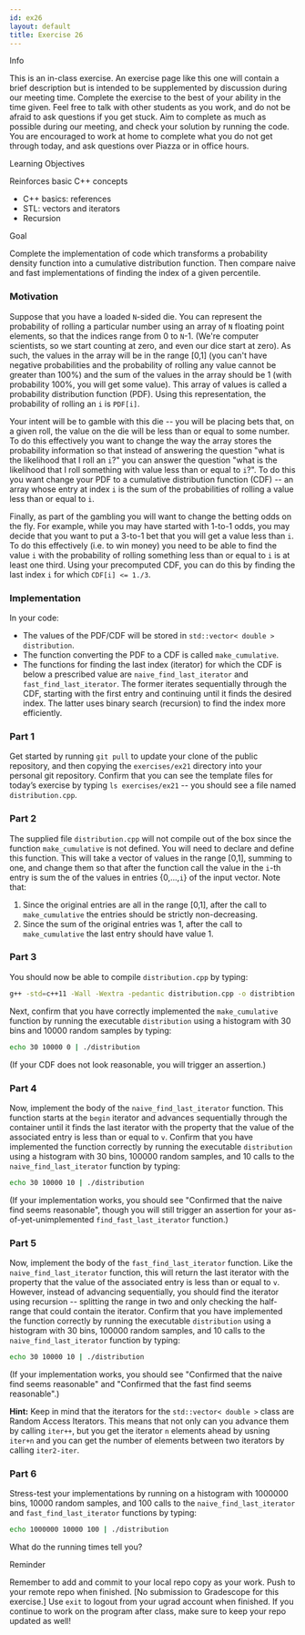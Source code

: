 ```yaml
---
id: ex26
layout: default
title: Exercise 26
---
```


<div class='admonition info'>
<div class='title'>Info</div>
<div class='content'>
<p>This is an in-class exercise. An exercise page like this one will contain a brief description but is intended to be supplemented by discussion during our meeting time. Complete the exercise to the best of your ability in the time given. Feel free to talk with other students as you work, and do not be afraid to ask questions if you get stuck. Aim to complete as much as possible during our meeting, and check your solution by running the code. You are encouraged to work at home to complete what you do not get through today, and ask questions over Piazza or in office hours.</p>
</div>
</div>

<div class='admonition tip'>
<div class='title'>Learning Objectives</div>
<div class='content'>
<p>Reinforces basic C++ concepts</p>
<ul>
<li>C++ basics: references</li>
<li>STL: vectors and iterators</li>
<li>Recursion</li>
</ul>
</div>
</div>

<div class='admonition danger'>
<div class='title'>Goal</div>
<div class='content'>
<p>Complete the implementation of code which transforms a probability density function into a cumulative distribution function. Then compare naive and fast implementations of finding the index of a given percentile.</p>
</div>
</div>

### Motivation
Suppose that you have a loaded `N`-sided die. You can represent the probability of rolling a particular number using an array of `N` floating point elements, so that the indices range from 0 to `N`-1. (We're computer scientists, so we start counting at zero, and even our dice start at zero). As such, the values in the array will be in the range &#91;0,1&#93; (you can't have negative probabilities and the probability of rolling any value cannot be greater than 100%) and the sum of the values in the array should be 1 (with probability 100%, you will get some value). This array of values is called a probability distribution function (PDF). Using this representation, the probability of rolling an `i` is `PDF[i]`.

Your intent will be to gamble with this die -- you will be placing bets that, on a given roll, the value on the die will be less than or equal to some number. To do this effectively you want to change the way the array stores the probability information so that instead of answering the question "what is the likelihood that I roll an `i`?" you can answer the question "what is the likelihood that I roll something with value less than or equal to `i`?". To do this you want change your PDF to a cumulative distribution function (CDF) -- an array whose entry at index `i` is the sum of the probabilities of rolling a value less than or equal to `i`.

Finally, as part of the gambling you will want to change the betting odds on the fly. For example, while you may have started with 1-to-1 odds, you may decide that you want to put a 3-to-1 bet that you will get a value less than `i`. To do this effectively (i.e. to win money) you need to be able to find the value `i` with the probability of rolling something less than or equal to `i` is at least one third. Using your precomputed CDF, you can do this by finding the last index `i` for which `CDF[i] <= 1./3`.

### Implementation
In your code:
- The values of the PDF/CDF will be stored in `std::vector< double > distribution`.
- The function converting the PDF to a CDF is called `make_cumulative`.
- The functions for finding the last index (iterator) for which the CDF is below a prescribed value are `naive_find_last_iterator` and `fast_find_last_iterator`. The former iterates sequentially through the CDF, starting with the first entry and continuing until it finds the desired index. The latter uses binary search (recursion) to find the index more efficiently.

### Part 1
Get started by running `git pull` to update your clone of the public repository, and then copying the `exercises/ex21` directory into your personal git repository. Confirm that you can see the template files for today’s exercise by typing `ls exercises/ex21` -- you should see a file named `distribution.cpp`.

### Part 2
The supplied file `distribution.cpp` will not compile out of the box since the function `make_cumulative` is not defined. You will need to declare and define this function. This will take a vector of values in the range [0,1], summing to one, and change them so that after the function call the value in the `i`-th entry is sum the of the values in entries {0,...,`i`} of the input vector. Note that:
1. Since the original entries are all in the range [0,1], after the call to `make_cumulative` the entries should be strictly non-decreasing.
2. Since the sum of the original entries was 1, after the call to `make_cumulative` the last entry should have value 1.

### Part 3
You should now be able to compile `distribution.cpp` by typing:
```bash
g++ -std=c++11 -Wall -Wextra -pedantic distribution.cpp -o distribtion.
```

Next, confirm that you have correctly implemented the `make_cumulative` function by running the executable `distribution` using a histogram with 30 bins and 10000 random samples by typing:

```bash
echo 30 10000 0 | ./distribution
```
(If your CDF does not look reasonable, you will trigger an assertion.)

### Part 4
Now, implement the body of the `naive_find_last_iterator` function. This function starts at the `begin` iterator and advances sequentially through the container until it finds the last iterator with the property that the value of the associated entry is less than or equal to `v`.
Confirm that you have implemented the function correctly by running the executable `distribution` using a histogram with 30 bins, 100000 random samples, and 10 calls to the `naive_find_last_iterator` function by typing:

```bash
echo 30 10000 10 | ./distribution
```
(If your implementation works, you should see "Confirmed that the naive find seems reasonable", though you will still trigger an assertion for your as-of-yet-unimplemented `find_fast_last_iterator` function.)


### Part 5
Now, implement the body of the `fast_find_last_iterator` function. Like the `naive_find_last_iterator` function, this will return the last iterator with the property that the value of the associated entry is less than or equal to `v`. However, instead of advancing sequentially, you should find the iterator using recursion -- splitting the range in two and only checking the half-range that could contain the iterator.
Confirm that you have implemented the function correctly by running the executable `distribution` using a histogram with 30 bins, 100000 random samples, and 10 calls to the `naive_find_last_iterator` function by typing:

```bash
echo 30 10000 10 | ./distribution
```
(If your implementation works, you should see "Confirmed that the naive find seems reasonable" and "Confirmed that the fast find seems reasonable".)

**Hint:** Keep in mind that the iterators for the `std::vector< double >` class are Random Access Iterators. This means that not only can you advance them by calling `iter++`, but you get the iterator `n` elements ahead by usning `iter+n` and you can get the number of elements between two iterators by calling `iter2-iter`.


### Part 6
Stress-test your implementations by running on a histogram with 1000000 bins, 10000 random samples, and 100 calls to the `naive_find_last_iterator` and `fast_find_last_iterator` functions by typing:
```bash
echo 1000000 10000 100 | ./distribution
```
What do the running times tell you?


<div class='admonition tip'>
<div class='title'>Reminder</div>
<div class='content'>
<p>Remember to add and commit to your local repo copy as your work. Push to your remote repo when finished. [No submission to Gradescope for this exercise.] Use <code>exit</code> to logout from your ugrad account when finished. If you continue to work on the program after class, make sure to keep your repo updated as well!</p>
</div>
</div>
